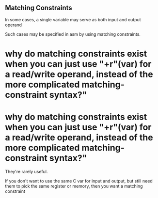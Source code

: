 Matching Constraints
----------------------

In some cases, a single variable may serve as both input and output operand

Such cases may be specified in asm by using matching constraints.

why do matching constraints exist when you can just use "+r"(var) for a read/write operand, instead of the more complicated matching-constraint syntax?"
=================================================================================================================
why do matching constraints exist when you can just use "+r"(var) for a read/write operand, instead of the more complicated matching-constraint syntax?"
=================================================================================================================

They're rarely useful.

If you don't want to use the same C var for input and output, but still need them to pick the same register or memory, then you want a matching constraint
